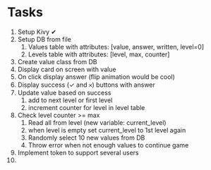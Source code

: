 # Tasks

1) Setup Kivy ✔
2) Setup DB from file
   1) Values table with attributes: [value, answer, written, level=0]
   2) Levels table with attributes: [level, max, counter]
3) Create value class from DB
4) Display card on screen with value
5) On click display answer (flip animation would be cool)
6) Display success (✓ and 𐄂) buttons with answer
7) Update value based on success
   1) add to next level or first level
   2) increment counter for level in level table
8) Check level counter >= max 
   1) Read all from level (new variable: current_level)
   2) when level is empty set current_level to 1st level again
   3) Randomly select 10 new values from DB
   4) Throw error when not enough values to continue game
9) Implement token to support several users
10) 